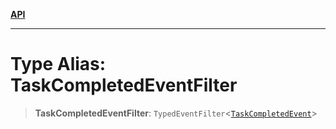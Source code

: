[**API**](../../../README.md)

***

# Type Alias: TaskCompletedEventFilter

> **TaskCompletedEventFilter**: `TypedEventFilter`\<[`TaskCompletedEvent`](TaskCompletedEvent.md)\>
